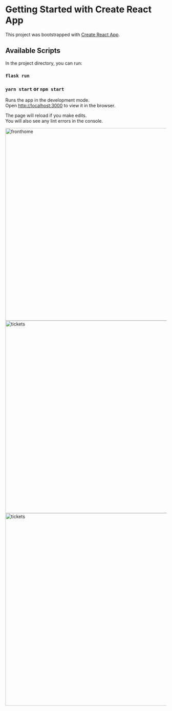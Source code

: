 # Getting Started with Create React App

This project was bootstrapped with [Create React App](https://github.com/facebook/create-react-app).

## Available Scripts

In the project directory, you can run:

### `flask run`

### `yarn start` or `npm start`

Runs the app in the development mode.\
Open [http://localhost:3000](http://localhost:3000) to view it in the browser.

The page will reload if you make edits.\
You will also see any lint errors in the console.


<img width="600" alt="fronthome" src="https://user-images.githubusercontent.com/83453304/149686413-479d4844-32bb-4fea-8368-52286aa1e966.png">
<img width="600" alt="tickets" src="https://user-images.githubusercontent.com/83453304/149686421-69719467-fedf-4986-b6ea-6214459660cd.png">
<img width="600" alt="tickets" src="https://user-images.githubusercontent.com/83453304/149686527-27ee053e-01c0-43a4-a063-a6a770051372.png">
